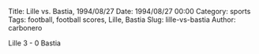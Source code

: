 Title: Lille vs. Bastia, 1994/08/27
Date: 1994/08/27 00:00
Category: sports
Tags: football, football scores, Lille, Bastia
Slug: lille-vs-bastia
Author: carbonero


Lille 3 - 0 Bastia
